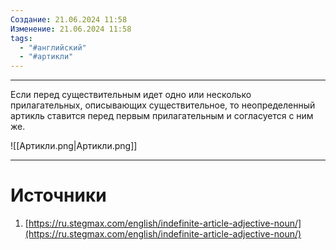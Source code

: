 ```yaml
---
Создание: 21.06.2024 11:58
Изменение: 21.06.2024 11:58
tags:
  - "#английский"
  - "#артикли"
---
```


***

 Если перед существительным идет одно или несколько прилагательных, описывающих существительное, то неопределенный артикль ставится перед первым прилагательным и согласуется с ним же.
 
![[Артикли.png|Артикли.png]]
***

# Источники
1. [https://ru.stegmax.com/english/indefinite-article-adjective-noun/](https://ru.stegmax.com/english/indefinite-article-adjective-noun/)






